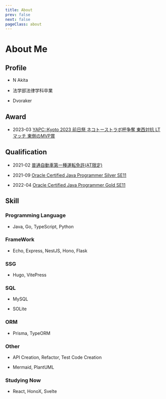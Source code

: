 ```yaml
---
title: About
prev: false
next: false
pageClass: about
---
```


# About Me

## Profile

* N Akita

* 法学部法律学科卒業

* Dvoraker

## Award

* 2023-03 [YAPC::Kyoto 2023 前日祭 ネコトーストラボ杯争奪 東西対抗 LTマッチ 東側のMVP賞](https://x.com/yapcjapan/status/1636998103277637632)

## Qualification

* 2021-02 [普通自動車第一種運転免許(AT限定)](https://ja.wikipedia.org/wiki/%E7%AC%AC%E4%B8%80%E7%A8%AE%E9%81%8B%E8%BB%A2%E5%85%8D%E8%A8%B1)

* 2021-09 [Oracle Certified Java Programmer Silver SE11](https://www.oracle.com/jp/education/certification/1z0-815-jpn-48261-ja.html)

* 2022-04 [Oracle Certified Java Programmer Gold SE11](https://www.oracle.com/jp/education/certification/1z0-816-jpn-31705-ja.html)

## Skill

### Programming Language 

* Java, Go, TypeScript, Python

### FrameWork

* Echo, Express, NestJS, Hono, Flask

### SSG

* Hugo, VitePress

### SQL

* MySQL

* SOLite

### ORM

* Prisma, TypeORM

### Other

* API Creation, Refactor, Test Code Creation

* Mermaid, PlantUML

### Studying Now

* React, HonoX, Svelte